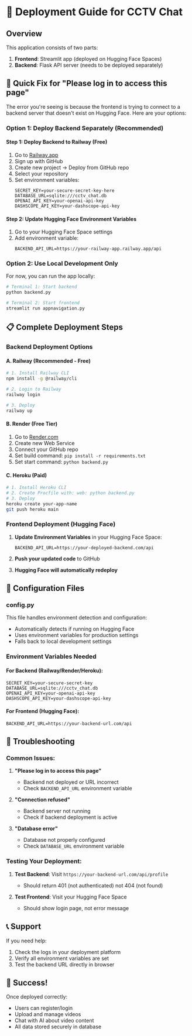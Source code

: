 # 🚀 Deployment Guide for CCTV Chat

## Overview
This application consists of two parts:
1. **Frontend**: Streamlit app (deployed on Hugging Face Spaces)
2. **Backend**: Flask API server (needs to be deployed separately)

## 🎯 Quick Fix for "Please log in to access this page"

The error you're seeing is because the frontend is trying to connect to a backend server that doesn't exist on Hugging Face. Here are your options:

### Option 1: Deploy Backend Separately (Recommended)

#### Step 1: Deploy Backend to Railway (Free)
1. Go to [Railway.app](https://railway.app)
2. Sign up with GitHub
3. Create new project → Deploy from GitHub repo
4. Select your repository
5. Set environment variables:
   ```
   SECRET_KEY=your-secure-secret-key-here
   DATABASE_URL=sqlite:///cctv_chat.db
   OPENAI_API_KEY=your-openai-api-key
   DASHSCOPE_API_KEY=your-dashscope-api-key
   ```

#### Step 2: Update Hugging Face Environment Variables
1. Go to your Hugging Face Space settings
2. Add environment variable:
   ```
   BACKEND_API_URL=https://your-railway-app.railway.app/api
   ```

### Option 2: Use Local Development Only
For now, you can run the app locally:
```bash
# Terminal 1: Start backend
python backend.py

# Terminal 2: Start frontend
streamlit run appnavigation.py
```

## 📋 Complete Deployment Steps

### Backend Deployment Options

#### A. Railway (Recommended - Free)
```bash
# 1. Install Railway CLI
npm install -g @railway/cli

# 2. Login to Railway
railway login

# 3. Deploy
railway up
```

#### B. Render (Free Tier)
1. Go to [Render.com](https://render.com)
2. Create new Web Service
3. Connect your GitHub repo
4. Set build command: `pip install -r requirements.txt`
5. Set start command: `python backend.py`

#### C. Heroku (Paid)
```bash
# 1. Install Heroku CLI
# 2. Create Procfile with: web: python backend.py
# 3. Deploy
heroku create your-app-name
git push heroku main
```

### Frontend Deployment (Hugging Face)

1. **Update Environment Variables** in your Hugging Face Space:
   ```
   BACKEND_API_URL=https://your-deployed-backend.com/api
   ```

2. **Push your updated code** to GitHub

3. **Hugging Face will automatically redeploy**

## 🔧 Configuration Files

### config.py
This file handles environment detection and configuration:
- Automatically detects if running on Hugging Face
- Uses environment variables for production settings
- Falls back to local development settings

### Environment Variables Needed

#### For Backend (Railway/Render/Heroku):
```
SECRET_KEY=your-secure-secret-key
DATABASE_URL=sqlite:///cctv_chat.db
OPENAI_API_KEY=your-openai-api-key
DASHSCOPE_API_KEY=your-dashscope-api-key
```

#### For Frontend (Hugging Face):
```
BACKEND_API_URL=https://your-backend-url.com/api
```

## 🐛 Troubleshooting

### Common Issues:

1. **"Please log in to access this page"**
   - Backend not deployed or URL incorrect
   - Check `BACKEND_API_URL` environment variable

2. **"Connection refused"**
   - Backend server not running
   - Check if backend deployment is active

3. **"Database error"**
   - Database not properly configured
   - Check `DATABASE_URL` environment variable

### Testing Your Deployment:

1. **Test Backend**: Visit `https://your-backend-url.com/api/profile`
   - Should return 401 (not authenticated) not 404 (not found)

2. **Test Frontend**: Visit your Hugging Face Space
   - Should show login page, not error message

## 📞 Support

If you need help:
1. Check the logs in your deployment platform
2. Verify all environment variables are set
3. Test the backend URL directly in browser

## 🎉 Success!

Once deployed correctly:
- Users can register/login
- Upload and manage videos
- Chat with AI about video content
- All data stored securely in database
